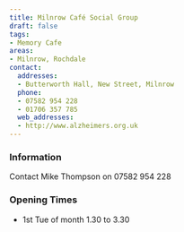 ```yaml
---
title: Milnrow Café Social Group
draft: false
tags:
- Memory Cafe
areas:
- Milnrow, Rochdale
contact:
  addresses:
  - Butterworth Hall, New Street, Milnrow
  phone:
  - 07582 954 228
  - 01706 357 785
  web_addresses:
  - http://www.alzheimers.org.uk
---
```


### Information
Contact Mike Thompson on 07582 954 228

### Opening Times
* 1st Tue of month 1.30 to 3.30

